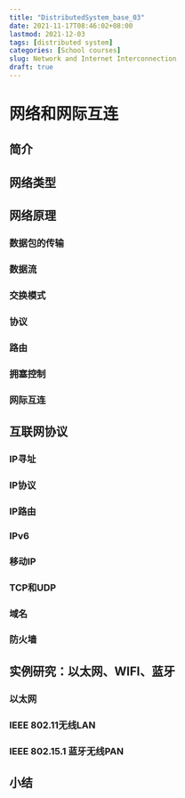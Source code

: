 ```yaml
---
title: "DistributedSystem_base_03"
date: 2021-11-17T08:46:02+08:00
lastmod: 2021-12-03
tags: [distributed system]
categories: [School courses]
slug: Network and Internet Interconnection
draft: true
---
```

# 网络和网际互连
## 简介
## 网络类型
## 网络原理
### 数据包的传输
### 数据流
### 交换模式
### 协议
### 路由
### 拥塞控制
### 网际互连
## 互联网协议
### IP寻址
### IP协议
### IP路由
### IPv6
### 移动IP
### TCP和UDP
### 域名
### 防火墙
## 实例研究：以太网、WIFI、蓝牙
### 以太网
### IEEE 802.11无线LAN
### IEEE 802.15.1 蓝牙无线PAN
## 小结

